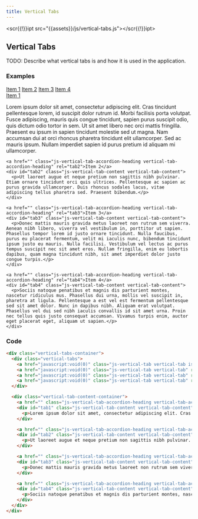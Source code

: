 ```yaml
---
title: Vertical Tabs
---
```


<scr{{!}}ipt src="{{assets}}/js/vertical-tabs.js"></scr{{!}}ipt>

## Vertical Tabs
TODO: Describe what vertical tabs is and how it is used in the application.

### Examples
<div class="vertical-tabs-container">
  <div class="vertical-tabs">
    <a href="javascript:void(0)" class="js-vertical-tab vertical-tab is-active" rel="tab1">Item 1</a>
    <a href="javascript:void(0)" class="js-vertical-tab vertical-tab" rel="tab2">Item 2</a>
    <a href="javascript:void(0)" class="js-vertical-tab vertical-tab" rel="tab3">Item 3</a>
    <a href="javascript:void(0)" class="js-vertical-tab vertical-tab" rel="tab4">Item 4</a>
  </div>

  <div class="vertical-tab-content-container">
    <a href="" class="js-vertical-tab-accordion-heading vertical-tab-accordion-heading is-active" rel="tab1">Item 1</a>
    <div id="tab1" class="js-vertical-tab-content vertical-tab-content">
      <p>Lorem ipsum dolor sit amet, consectetur adipiscing elit. Cras tincidunt pellentesque lorem, id suscipit dolor rutrum id. Morbi facilisis porta volutpat. Fusce adipiscing, mauris quis congue tincidunt, sapien purus suscipit odio, quis dictum odio tortor in sem. Ut sit amet libero nec orci mattis fringilla. Praesent eu ipsum in sapien tincidunt molestie sed ut magna. Nam accumsan dui at orci rhoncus pharetra tincidunt elit ullamcorper. Sed ac mauris ipsum. Nullam imperdiet sapien id purus pretium id aliquam mi ullamcorper.</p>
    </div>

    <a href="" class="js-vertical-tab-accordion-heading vertical-tab-accordion-heading" rel="tab2">Item 2</a>
    <div id="tab2" class="js-vertical-tab-content vertical-tab-content">
      <p>Ut laoreet augue et neque pretium non sagittis nibh pulvinar. Etiam ornare tincidunt orci quis ultrices. Pellentesque ac sapien ac purus gravida ullamcorper. Duis rhoncus sodales lacus, vitae adipiscing tellus pharetra sed. Praesent bibendum.</p>
    </div>

    <a href="" class="js-vertical-tab-accordion-heading vertical-tab-accordion-heading" rel="tab3">Item 3</a>
    <div id="tab3" class="js-vertical-tab-content vertical-tab-content">
      <p>Donec mattis mauris gravida metus laoreet non rutrum sem viverra. Aenean nibh libero, viverra vel vestibulum in, porttitor ut sapien. Phasellus tempor lorem id justo ornare tincidunt. Nulla faucibus, purus eu placerat fermentum, velit mi iaculis nunc, bibendum tincidunt ipsum justo eu mauris. Nulla facilisi. Vestibulum vel lectus ac purus tempus suscipit nec sit amet eros. Nullam fringilla, enim eu lobortis dapibus, quam magna tincidunt nibh, sit amet imperdiet dolor justo congue turpis.</p>
    </div>

    <a href="" class="js-vertical-tab-accordion-heading vertical-tab-accordion-heading" rel="tab4">Item 4</a>
    <div id="tab4" class="js-vertical-tab-content vertical-tab-content">
      <p>Sociis natoque penatibus et magnis dis parturient montes, nascetur ridiculus mus. Phasellus dui urna, mollis vel suscipit in, pharetra at ligula. Pellentesque a est vel est fermentum pellentesque sed sit amet dolor. Nunc in dapibus nibh. Aliquam erat volutpat. Phasellus vel dui sed nibh iaculis convallis id sit amet urna. Proin nec tellus quis justo consequat accumsan. Vivamus turpis enim, auctor eget placerat eget, aliquam ut sapien.</p>
    </div>
  </div>
</div>

### Code
```html
<div class="vertical-tabs-container">
  <div class="vertical-tabs">
    <a href="javascript:void(0)" class="js-vertical-tab vertical-tab is-active" rel="tab1">Item 1</a>
    <a href="javascript:void(0)" class="js-vertical-tab vertical-tab" rel="tab2">Item 2</a>
    <a href="javascript:void(0)" class="js-vertical-tab vertical-tab" rel="tab3">Item 3</a>
    <a href="javascript:void(0)" class="js-vertical-tab vertical-tab" rel="tab4">Item 4</a>
  </div>

  <div class="vertical-tab-content-container">
    <a href="" class="js-vertical-tab-accordion-heading vertical-tab-accordion-heading is-active" rel="tab1">Item 1</a>
    <div id="tab1" class="js-vertical-tab-content vertical-tab-content">
      <p>Lorem ipsum dolor sit amet, consectetur adipiscing elit. Cras tincidunt pellentesque lorem, id suscipit dolor rutrum id. Morbi facilisis porta volutpat. Fusce adipiscing, mauris quis congue tincidunt, sapien purus suscipit odio, quis dictum odio tortor in sem. Ut sit amet libero nec orci mattis fringilla. Praesent eu ipsum in sapien tincidunt molestie sed ut magna. Nam accumsan dui at orci rhoncus pharetra tincidunt elit ullamcorper. Sed ac mauris ipsum. Nullam imperdiet sapien id purus pretium id aliquam mi ullamcorper.</p>
    </div>

    <a href="" class="js-vertical-tab-accordion-heading vertical-tab-accordion-heading" rel="tab2">Item 2</a>
    <div id="tab2" class="js-vertical-tab-content vertical-tab-content">
      <p>Ut laoreet augue et neque pretium non sagittis nibh pulvinar. Etiam ornare tincidunt orci quis ultrices. Pellentesque ac sapien ac purus gravida ullamcorper. Duis rhoncus sodales lacus, vitae adipiscing tellus pharetra sed. Praesent bibendum.</p>
    </div>

    <a href="" class="js-vertical-tab-accordion-heading vertical-tab-accordion-heading" rel="tab3">Item 3</a>
    <div id="tab3" class="js-vertical-tab-content vertical-tab-content">
      <p>Donec mattis mauris gravida metus laoreet non rutrum sem viverra. Aenean nibh libero, viverra vel vestibulum in, porttitor ut sapien. Phasellus tempor lorem id justo ornare tincidunt. Nulla faucibus, purus eu placerat fermentum, velit mi iaculis nunc, bibendum tincidunt ipsum justo eu mauris. Nulla facilisi. Vestibulum vel lectus ac purus tempus suscipit nec sit amet eros. Nullam fringilla, enim eu lobortis dapibus, quam magna tincidunt nibh, sit amet imperdiet dolor justo congue turpis.</p>
    </div>

    <a href="" class="js-vertical-tab-accordion-heading vertical-tab-accordion-heading" rel="tab4">Item 4</a>
    <div id="tab4" class="js-vertical-tab-content vertical-tab-content">
      <p>Sociis natoque penatibus et magnis dis parturient montes, nascetur ridiculus mus. Phasellus dui urna, mollis vel suscipit in, pharetra at ligula. Pellentesque a est vel est fermentum pellentesque sed sit amet dolor. Nunc in dapibus nibh. Aliquam erat volutpat. Phasellus vel dui sed nibh iaculis convallis id sit amet urna. Proin nec tellus quis justo consequat accumsan. Vivamus turpis enim, auctor eget placerat eget, aliquam ut sapien.</p>
    </div>
  </div>
</div>
```